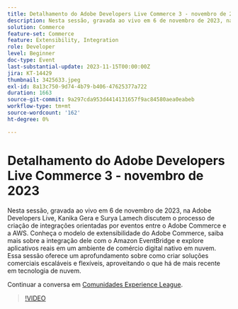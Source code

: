 ```yaml
---
title: Detalhamento do Adobe Developers Live Commerce 3 - novembro de 2023
description: Nesta sessão, gravada ao vivo em 6 de novembro de 2023, na Adobe Developers Live, Kanika Gera e Surya Lamech discutem o processo de criação de integrações orientadas por eventos entre o Adobe Commerce e a AWS. Conheça o modelo de extensibilidade do Adobe Commerce, saiba mais sobre a integração dele com o Amazon EventBridge e explore aplicativos reais em um ambiente de comércio digital nativo em nuvem. Essa sessão oferece um aprofundamento sobre como criar soluções comerciais escaláveis e flexíveis, aproveitando o que há de mais recente em tecnologia de nuvem.
solution: Commerce
feature-set: Commerce
feature: Extensibility, Integration
role: Developer
level: Beginner
doc-type: Event
last-substantial-update: 2023-11-15T00:00:00Z
jira: KT-14429
thumbnail: 3425633.jpeg
exl-id: 8a13c750-9d74-4b79-b406-47625377a722
duration: 1663
source-git-commit: 9a297cda953d4414131657f9ac84580aea0eabeb
workflow-type: tm+mt
source-wordcount: '162'
ht-degree: 0%

---
```


# Detalhamento do Adobe Developers Live Commerce 3 - novembro de 2023

Nesta sessão, gravada ao vivo em 6 de novembro de 2023, na Adobe Developers Live, Kanika Gera e Surya Lamech discutem o processo de criação de integrações orientadas por eventos entre o Adobe Commerce e a AWS. Conheça o modelo de extensibilidade do Adobe Commerce, saiba mais sobre a integração dele com o Amazon EventBridge e explore aplicativos reais em um ambiente de comércio digital nativo em nuvem. Essa sessão oferece um aprofundamento sobre como criar soluções comerciais escaláveis e flexíveis, aproveitando o que há de mais recente em tecnologia de nuvem.

Continuar a conversa em [Comunidades Experience League](https://adobe.ly/3ts1NW5).

>[!VIDEO](https://video.tv.adobe.com/v/3425633/?learn=on)
